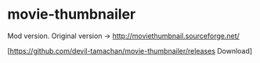 movie-thumbnailer
=================

Mod version. Original version -> http://moviethumbnail.sourceforge.net/

[https://github.com/devil-tamachan/movie-thumbnailer/releases Download]
